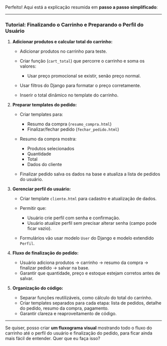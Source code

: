 Perfeito! Aqui está a explicação resumida em **passo a passo simplificado**:

---

### Tutorial: Finalizando o Carrinho e Preparando o Perfil do Usuário

1. **Adicionar produtos e calcular total do carrinho:**

   * Adicionar produtos no carrinho para teste.
   * Criar função (`cart_total`) que percorre o carrinho e soma os valores:

     * Usar preço promocional se existir, senão preço normal.
   * Usar filtros do Django para formatar o preço corretamente.
   * Inserir o total dinâmico no template do carrinho.

2. **Preparar templates do pedido:**

   * Criar templates para:

     * Resumo da compra (`resumo_compra.html`)
     * Finalizar/fechar pedido (`fechar_pedido.html`)
   * Resumo da compra mostra:

     * Produtos selecionados
     * Quantidade
     * Total
     * Dados do cliente
   * Finalizar pedido salva os dados na base e atualiza a lista de pedidos do usuário.

3. **Gerenciar perfil do usuário:**

   * Criar template `cliente.html` para cadastro e atualização de dados.
   * Permitir que:

     * Usuário crie perfil com senha e confirmação.
     * Usuário atualize perfil sem precisar alterar senha (campo pode ficar vazio).
   * Formulários vão usar modelo `User` do Django e modelo extendido `Perfil`.

4. **Fluxo de finalização do pedido:**

   * Usuário adiciona produtos → carrinho → resumo da compra → finalizar pedido → salvar na base.
   * Garantir que quantidade, preço e estoque estejam corretos antes de salvar.

5. **Organização do código:**

   * Separar funções reutilizáveis, como cálculo do total do carrinho.
   * Criar templates separados para cada etapa: lista de pedidos, detalhe do pedido, resumo da compra, pagamento.
   * Garantir clareza e reaproveitamento de código.

---

Se quiser, posso criar **um fluxograma visual** mostrando todo o fluxo do carrinho até o perfil do usuário e finalização do pedido, para ficar ainda mais fácil de entender. Quer que eu faça isso?
